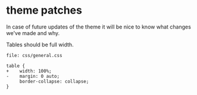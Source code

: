 # theme patches

In case of future updates of the theme it will be nice to know what changes we've made and why.

Tables should be full width.

```
file: css/general.css

table {
+    width: 100%; 
-    margin: 0 auto;
     border-collapse: collapse;  
}
```

